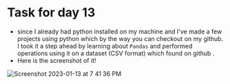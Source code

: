 # Task for day 13

- since I already had python installed on my machine and I've made a few projects using python which by the way you can checkout on my github. I took it a step ahead by learning about `Pandas` and performed operations using it on a dataset (CSV format) which  found on github . 
- Here is the screenshot of it!

 ![Screenshot 2023-01-13 at 7 41 36 PM](https://user-images.githubusercontent.com/101057601/212340822-6dad820b-19cc-4b96-a38b-4723498bfdc1.png)
